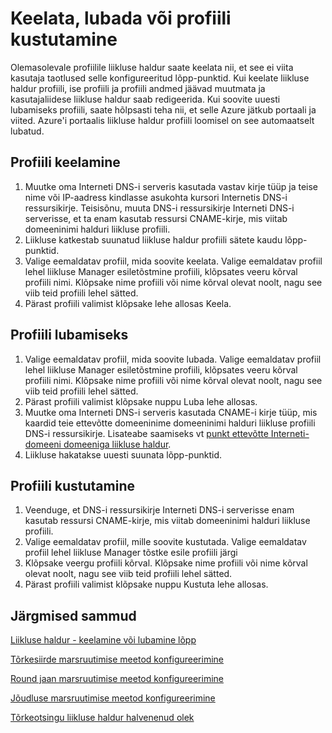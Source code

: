 <properties
   pageTitle="Keelata, lubada või kustutada liikluse haldur profiili | Microsoft Azure'i"
   description="See artikkel aitab teil töötada teie haldur liikluse profiilid."
   services="traffic-manager"
   documentationCenter="na"
   authors="sdwheeler"
   manager="carmonm"
   editor="tysonn" />
<tags
   ms.service="traffic-manager"
   ms.devlang="na"
   ms.topic="article"
   ms.tgt_pltfrm="na"
   ms.workload="infrastructure-services"
   ms.date="10/18/2016"
   ms.author="sewhee" />
<!-- repub for nofollow -->

# <a name="disable-enable-or-delete-a-profile"></a>Keelata, lubada või profiili kustutamine


Olemasolevale profiilile liikluse haldur saate keelata nii, et see ei viita kasutaja taotlused selle konfigureeritud lõpp-punktid. Kui keelate liikluse haldur profiili, ise profiili ja profiili andmed jäävad muutmata ja kasutajaliidese liikluse haldur saab redigeerida. Kui soovite uuesti lubamiseks profiili, saate hõlpsasti teha nii, et selle Azure jätkub portaali ja viited. Azure'i portaalis liikluse haldur profiili loomisel on see automaatselt lubatud.

## <a name="to-disable-a-profile"></a>Profiili keelamine

1. Muutke oma Interneti DNS-i serveris kasutada vastav kirje tüüp ja teise nime või IP-aadress kindlasse asukohta kursori Internetis DNS-i ressursikirje. Teisisõnu, muuta DNS-i ressursikirje Interneti DNS-i serverisse, et ta enam kasutab ressursi CNAME-kirje, mis viitab domeeninimi halduri liikluse profiili.
1. Liikluse katkestab suunatud liikluse haldur profiili sätete kaudu lõpp-punktid.
1. Valige eemaldatav profiil, mida soovite keelata. Valige eemaldatav profiil lehel liikluse Manager esiletõstmine profiili, klõpsates veeru kõrval profiili nimi. Klõpsake nime profiili või nime kõrval olevat noolt, nagu see viib teid profiili lehel sätted.
1. Pärast profiili valimist klõpsake lehe allosas Keela.

## <a name="to-enable-a-profile"></a>Profiili lubamiseks

1. Valige eemaldatav profiil, mida soovite lubada. Valige eemaldatav profiil lehel liikluse Manager esiletõstmine profiili, klõpsates veeru kõrval profiili nimi. Klõpsake nime profiili või nime kõrval olevat noolt, nagu see viib teid profiili lehel sätted.
1. Pärast profiili valimist klõpsake nuppu Luba lehe allosas.
1. Muutke oma Interneti DNS-i serveris kasutada CNAME-i kirje tüüp, mis kaardid teie ettevõtte domeeninime domeeninimi halduri liikluse profiili DNS-i ressursikirje. Lisateabe saamiseks vt [punkt ettevõtte Interneti-domeeni domeeniga liikluse haldur](traffic-manager-point-internet-domain.md).
1. Liikluse hakatakse uuesti suunata lõpp-punktid.

## <a name="delete-a-profile"></a>Profiili kustutamine


1. Veenduge, et DNS-i ressursikirje Interneti DNS-i serverisse enam kasutab ressursi CNAME-kirje, mis viitab domeeninimi halduri liikluse profiili.
1. Valige eemaldatav profiil, mille soovite kustutada. Valige eemaldatav profiil lehel liikluse Manager tõstke esile profiili järgi
1. Klõpsake veergu profiili kõrval. Klõpsake nime profiili või nime kõrval olevat noolt, nagu see viib teid profiili lehel sätted.
1. Pärast profiili valimist klõpsake nuppu Kustuta lehe allosas.

## <a name="next-steps"></a>Järgmised sammud

[Liikluse haldur - keelamine või lubamine lõpp](disable-or-enable-an-endpoint.md)

[Tõrkesiirde marsruutimise meetod konfigureerimine](traffic-manager-configure-failover-routing-method.md)

[Round jaan marsruutimise meetod konfigureerimine](traffic-manager-configure-round-robin-routing-method.md)

[Jõudluse marsruutimise meetod konfigureerimine](traffic-manager-configure-performance-routing-method.md)

[Tõrkeotsingu liikluse haldur halvenenud olek](traffic-manager-troubleshooting-degraded.md)

